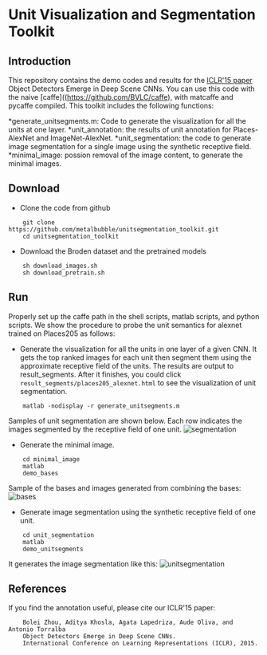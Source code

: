 # Unit Visualization and Segmentation Toolkit

## Introduction
This repository contains the demo codes and results for the [ICLR'15 paper](https://arxiv.org/pdf/1412.6856.pdf) Object Detectors Emerge in Deep Scene CNNs. You can use this code with the naive [caffe]((https://github.com/BVLC/caffe), with matcaffe and pycaffe compiled. This toolkit includes the following functions:

*generate_unitsegments.m: Code to generate the visualization for all the units at one layer.
*unit_annotation: the results of unit annotation for Places-AlexNet and ImageNet-AlexNet.
*unit_segmentation: the code to generate image segmentation for a single image using the synthetic receptive field.
*minimal_image: possion removal of the image content, to generate the minimal images.


## Download
* Clone the code from github
```
    git clone https://github.com/metalbubble/unitsegmentation_toolkit.git
    cd unitsegmentation_toolkit
```
* Download the Broden dataset and the pretrained models
```
    sh download_images.sh
    sh download_pretrain.sh
``` 

## Run
Properly set up the caffe path in the shell scripts, matlab scripts, and python scripts. We show the procedure to probe the unit semantics for alexnet trained on Places205 as follows:

* Generate the visualization for all the units in one layer of a given CNN. It gets the top ranked images for each unit then segment them using the approximate receptive field of the units. The results are output to result_segments. After it finishes, you could click ```result_segments/places205_alexnet.html``` to see the visualization of unit segmentation.
```
    matlab -nodisplay -r generate_unitsegments.m
```
Samples of unit segmentation are shown below. Each row indicates the images segmented by the receptive field of one unit.
![segmentation](http://places.csail.mit.edu/unit_annotation/images/unitsegmentation_new.png)

* Generate the minimal image. 
```
    cd minimal_image
    matlab
    demo_bases
```
Sample of the bases and images generated from combining the bases:
![bases](http://places.csail.mit.edu/unit_annotation/images/minimal_image.png)

* Generate image segmentation using the synthetic receptive field of one unit.
```
    cd unit_segmentation
    matlab
    demo_unitsegments
```
It generates the image segmentation like this:
![unitsegmentation](http://places.csail.mit.edu/unit_annotation/images/sample_segment.png)

## References
If you find the annotation useful, please cite our ICLR'15 paper:
```
    Bolei Zhou, Aditya Khosla, Agata Lapedriza, Aude Oliva, and Antonio Torralba
    Object Detectors Emerge in Deep Scene CNNs.
    International Conference on Learning Representations (ICLR), 2015.
```

